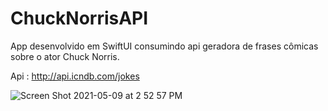 # ChuckNorrisAPI
App desenvolvido em SwiftUI consumindo api geradora de frases cômicas sobre o ator Chuck Norris.

Api : http://api.icndb.com/jokes 


![Screen Shot 2021-05-09 at 2 52 57 PM](https://user-images.githubusercontent.com/59899994/117559096-98530680-b0d6-11eb-982e-ef73ca5747ff.png)
